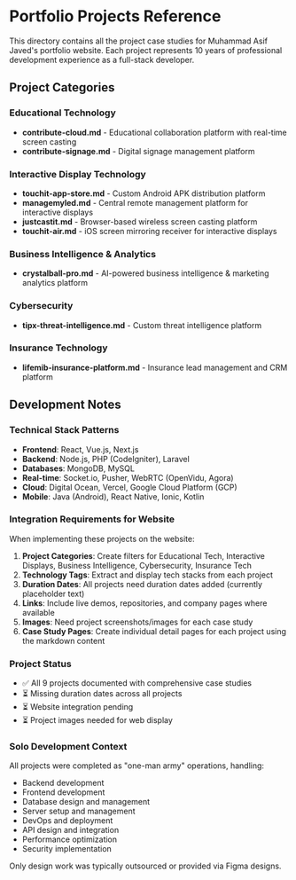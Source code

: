 # Portfolio Projects Reference

This directory contains all the project case studies for Muhammad Asif Javed's portfolio website. Each project represents 10 years of professional development experience as a full-stack developer.

## Project Categories

### Educational Technology
- **contribute-cloud.md** - Educational collaboration platform with real-time screen casting
- **contribute-signage.md** - Digital signage management platform

### Interactive Display Technology
- **touchit-app-store.md** - Custom Android APK distribution platform
- **managemyled.md** - Central remote management platform for interactive displays
- **justcastit.md** - Browser-based wireless screen casting platform
- **touchit-air.md** - iOS screen mirroring receiver for interactive displays

### Business Intelligence & Analytics
- **crystalball-pro.md** - AI-powered business intelligence & marketing analytics platform

### Cybersecurity
- **tipx-threat-intelligence.md** - Custom threat intelligence platform

### Insurance Technology
- **lifemib-insurance-platform.md** - Insurance lead management and CRM platform

## Development Notes

### Technical Stack Patterns
- **Frontend**: React, Vue.js, Next.js
- **Backend**: Node.js, PHP (CodeIgniter), Laravel
- **Databases**: MongoDB, MySQL
- **Real-time**: Socket.io, Pusher, WebRTC (OpenVidu, Agora)
- **Cloud**: Digital Ocean, Vercel, Google Cloud Platform (GCP)
- **Mobile**: Java (Android), React Native, Ionic, Kotlin

### Integration Requirements for Website

When implementing these projects on the website:

1. **Project Categories**: Create filters for Educational Tech, Interactive Displays, Business Intelligence, Cybersecurity, Insurance Tech
2. **Technology Tags**: Extract and display tech stacks from each project
3. **Duration Dates**: All projects need duration dates added (currently placeholder text)
4. **Links**: Include live demos, repositories, and company pages where available
5. **Images**: Need project screenshots/images for each case study
6. **Case Study Pages**: Create individual detail pages for each project using the markdown content

### Project Status
- ✅ All 9 projects documented with comprehensive case studies
- ⏳ Missing duration dates across all projects
- ⏳ Website integration pending
- ⏳ Project images needed for web display

### Solo Development Context
All projects were completed as "one-man army" operations, handling:
- Backend development
- Frontend development
- Database design and management
- Server setup and management
- DevOps and deployment
- API design and integration
- Performance optimization
- Security implementation

Only design work was typically outsourced or provided via Figma designs.